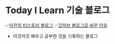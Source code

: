 # Today I Learn 기술 블로그

✅[이전의 티스토리 블로그](http://kijuk.tistory.com/)
✅[깃허브 블로그로 바꾼 이유](https://kizuc.github.io/report/2022/07/03/test/)
- 이것저것 배우고 공부한 것을 기록하는 블로그
